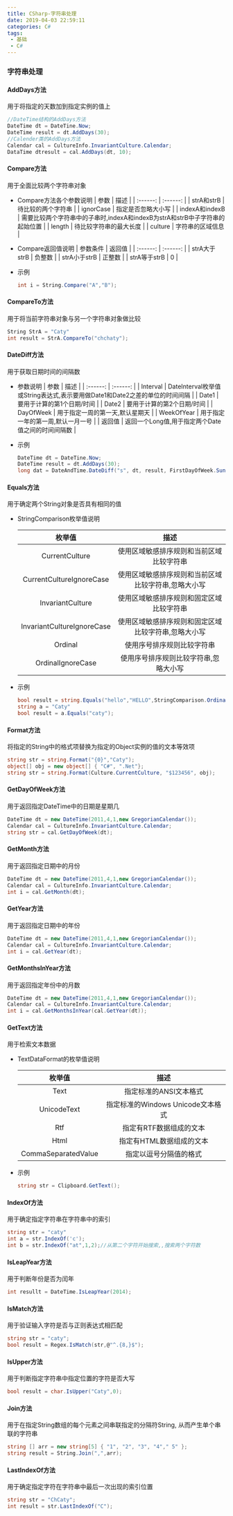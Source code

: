 ```yaml
---
title: CSharp-字符串处理
date: 2019-04-03 22:59:11
categories: C# 
tags: 
 - 基础
 - C#
---
```


### 字符串处理

#### AddDays方法

用于将指定的天数加到指定实例的值上

```cs
//DateTime结构的AddDays方法
DateTime dt = DateTine.Now;
DateTime result = dt.AddDays(30);
//Calender类的AddDays方法
Calendar cal = CultureInfo.InvariantCulture.Calendar;
DataTime dtresult = cal.AddDays(dt, 10);
```

<!--more-->

#### Compare方法

用于全面比较两个字符串对象

* Compare方法各个参数说明
    | 参数 | 描述 |
    | :------: | :------: |
    | strA和strB | 待比较的两个字符串 |
    | ignorCase | 指定是否忽略大小写 |
    | indexA和indexB | 需要比较两个字符串中的子串时,indexA和indexB为strA和strB中子字符串的起始位置 |
    | length | 待比较字符串的最大长度 |
    | culture | 字符串的区域信息 |

* Compare返回值说明
    | 参数条件 | 返回值 |
    | :------: | :------: |
    | strA大于strB | 负整数 |
    | strA小于strB | 正整数 |
    | strA等于strB | 0 |

* 示例

    ```cs
    int i = String.Compare("A","B");
    ```

#### CompareTo方法

用于将当前字符串对象与另一个字符串对象做比较

```cs
String StrA = "Caty"
int result = StrA.CompareTo("chchaty");
```

#### DateDiff方法

用于获取日期时间的间隔数

* 参数说明
    | 参数 | 描述 |
    | :------: | :------: |
    | Interval | DateInterval枚举值或String表达式,表示要用做Date1和Date2之差的单位的时间间隔 |
    | Date1 | 要用于计算的第1个日期/时间 |
    | Date2 | 要用于计算的第2个日期/时间 |
    | DayOfWeek | 用于指定一周的第一天,默认星期天 |
    | WeekOfYear | 用于指定一年的第一周,默认一月一号 |
    | 返回值 | 返回一个Long值,用于指定两个Date值之间的时间间隔数 |

* 示例

    ```cs
    DateTime dt = DateTine.Now;
    DateTime result = dt.AddDays(30);
    long dat = DateAndTime.DateDiff("s", dt, result, FirstDayOfWeek.Sunday, FirstWeekOfYear.FirstFourDays);
    ```

#### Equals方法

用于确定两个String对象是否具有相同的值

* StringComparison枚举值说明

    | 枚举值 | 描述 |
    | :------: | :------: |
    | CurrentCulture | 使用区域敏感排序规则和当前区域比较字符串 |
    | CurrentCultureIgnoreCase | 使用区域敏感排序规则和当前区域比较字符串,忽略大小写 |
    | InvariantCulture | 使用区域敏感排序规则和固定区域比较字符串 |
    | InvariantCultureIgnoreCase | 使用区域敏感排序规则和固定区域比较字符串,忽略大小写 |
    | Ordinal | 使用序号排序规则比较字符串 |
    | OrdinalIgnoreCase | 使用序号排序规则比较字符串,忽略大小写 |

* 示例

    ```cs
    bool result = string.Equals("hello","HELLO",StringComparison.OrdinalIgnoreCase);
    string a = "Caty"
    bool result = a.Equals("caty");
    ```

#### Format方法

将指定的String中的格式项替换为指定的Object实例的值的文本等效项

```cs
string str = string.Format("{0}","Caty");
object[] obj = new object[] { "C#", ".Net"};
string str = string.Format(Culture.CurrentCulture, "$123456", obj);
```

#### GetDayOfWeek方法

用于返回指定DateTime中的日期是星期几

```cs
DateTime dt = new DateTime(2011,4,1,new GregorianCalendar());
Calendar cal = CultureInfo.InvariantCulture.Calendar;
string str = cal.GetDayOfWeek(dt);
```

#### GetMonth方法

用于返回指定日期中的月份

```cs
DateTime dt = new DateTime(2011,4,1,new GregorianCalendar());
Calendar cal = CultureInfo.InvariantCulture.Calendar;
int i = cal.GetMonth(dt);
```

#### GetYear方法

用于返回指定日期中的年份

```cs
DateTime dt = new DateTime(2011,4,1,new GregorianCalendar());
Calendar cal = CultureInfo.InvariantCulture.Calendar;
int i = cal.GetYear(dt);
```

#### GetMonthsInYear方法

用于返回指定年份中的月数

```cs
DateTime dt = new DateTime(2011,4,1,new GregorianCalendar());
Calendar cal = CultureInfo.InvariantCulture.Calendar;
int i = cal.GetMonthsInYear(cal.GetYear(dt));
```

#### GetText方法

用于检索文本数据

* TextDataFormat的枚举值说明

    | 枚举值 | 描述 |
    | :------: | :------: |
    | Text | 指定标准的ANSI文本格式 |
    | UnicodeText | 指定标准的Windows Unicode文本格式 |
    | Rtf | 指定有RTF数据组成的文本 |
    | Html | 指定有HTML数据组成的文本 |
    | CommaSeparatedValue | 指定以逗号分隔值的格式 |

* 示例

    ```cs
    string str = Clipboard.GetText();
    ```

#### IndexOf方法

用于确定指定字符串在字符串中的索引

```cs
string str = "caty"
int a = str.IndexOf('c');
int b = str.IndexOf("at",1,2);//从第二个字符开始搜索,,搜索两个字符数
```

#### IsLeapYear方法

用于判断年份是否为闰年

```cs
int resullt = DateTime.IsLeapYear(2014);
```

#### IsMatch方法

用于验证输入字符是否与正则表达式相匹配

```cs
string str = "caty";
bool result = Regex.IsMatch(str,@"^.{8,}$");
```

#### IsUpper方法

用于判断指定字符串中指定位置的字符是否大写

```cs
bool result = char.IsUpper("Caty",0);
```

#### Join方法

用于在指定String数组的每个元素之间串联指定的分隔符String, 从而产生单个串联的字符串

```cs
string [] arr = new string[5] { "1", "2", "3", "4"," 5" };
string result = String.Join(",",arr);
```

#### LastIndexOf方法

用于确定指定字符在字符串中最后一次出现的索引位置

```cs
string str = "ChCaty";
int result = str.LastIndexOf("C");
```
